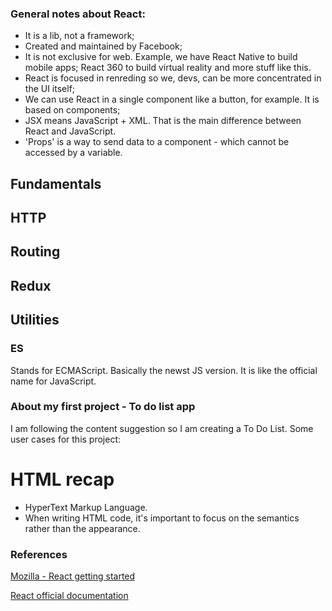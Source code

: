 ### General notes about React:

- It is a lib, not a framework;
- Created and maintained by Facebook;
- It is not exclusive for web. Example, we have React Native to build mobile apps; React 360 to build virtual reality and more stuff like this.
- React is focused in renreding so we, devs, can be more concentrated in the UI itself;
- We can use React in a single component like a button, for example. It is based on components;
- JSX means JavaScript + XML. That is the main difference between React and JavaScript.
- 'Props' is a way to send data to a component - which cannot be accessed by a variable.

## Fundamentals

## HTTP

## Routing

## Redux

## Utilities

### ES
Stands for ECMAScript. Basically the newst JS version. It is like the official name for JavaScript.

### About my first project - To do list app

I am following the content suggestion so I am creating a To Do List. Some user cases for this project:


# HTML recap
- HyperText Markup Language.
- When writing HTML code, it's important to focus on the semantics rather than the appearance.

### References
[Mozilla - React getting started](https://developer.mozilla.org/pt-BR/docs/Learn/Tools_and_testing/Client-side_JavaScript_frameworks/React_getting_started)

[React official documentation](https://react.dev/learn)